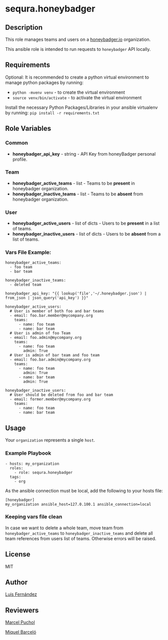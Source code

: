# sequra.honeybadger

## Description

This role manages teams and users on a [honeybadger.io](https://www.honeybadger.io/) organization.

This ansible role is intended to run requests to `honeybadger` API locally.

## Requirements

Optional: It is recommended to create a python virtual environment to manage python packages by running:
- `python -mvenv venv` - to create the virtual environment
- `source venv/bin/activate` - to activate the virtual environment

Install the necessary Python Packages/Libraries in your ansible virtualenv by running:
`pip install -r requirements.txt`

## Role Variables

### Common
* **honeybadger_api_key** - string - API Key from honeyBadger personal profile.

### Team
* **honeybadger_active_teams** - list - Teams to be **present** in honeybadger organization.
* **honeybadger_inactive_teams** - list - Teams to be **absent** from honeybadger organization.
### User
* **honeybadger_active_users** - list of dicts - Users to be **present** in a list of teams.
* **honeybadger_inactive_users** - list of dicts - Users to be **absent** from a list of teams.


### Vars File Example:

```
honeybadger_active_teams:
  - foo team
  - bar team

honeybadger_inactive_teams:
  - deleted team

honeybadger_api_key: "{{ lookup('file','~/.honeybadger.json') | from_json | json_query('api_key') }}"

honeybadger_active_users:
  # User is member of both foo and bar teams
  - email: foo.bar.member@mycompany.org
    teams:
      - name: foo team
      - name: bar team
  # User is admin of foo Team
  - email: foo.admin@mycompany.org
    teams:
      - name: foo team
        admin: True
  # User is admin of bar team and foo team
  - email: foo.bar.admin@mycompany.org
    teams:
      - name: foo team
        admin: True
      - name: bar team
        admin: True

honeybadger_inactive_users:
  # User should be deleted from foo and bar team
  - email: former.member@mycompany.org
    teams:
      - name: foo team
      - name: bar team
```

## Usage

Your `organization` represents a single `host`.

### Example Playbook

```
- hosts: my_organization
  roles:
    - role: sequra.honeybadger
  tags:
    - org
```

As the ansible connection must be local, add the following to your hosts file:

```
[honeybadger]
my_organization ansible_host=127.0.100.1 ansible_connection=local
```

### Keeping vars file clean

In case we want to delete a whole team, move team from `honeybadger_active_teams` to `honeybadger_inactive_teams` and delete all team references from users list of teams. Otherwise errors will be raised.

## License

MIT

## Author

[Luis Fernández](https://github.com/treezio)

## Reviewers

[Marcel Puchol](https://github.com/mpucholblasco)

[Miquel Barceló](https://github.com/miquelbar)
